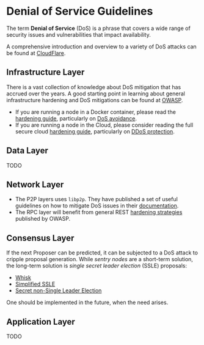 # Denial of Service Guidelines

The term **Denial of Service** (DoS) is a phrase that covers a wide range of security issues and vulnerabilities that impact availability.

A comprehensive introduction and overview to a variety of DoS attacks can be found at [CloudFlare](https://www.cloudflare.com/learning/ddos/glossary/denial-of-service/).

## Infrastructure Layer

There is a vast collection of knowledge about DoS mitigation that has accrued over the years.
A good starting point in learning about general infrastructure hardening and DoS mitigations can be found at [OWASP](https://cheatsheetseries.owasp.org/cheatsheets/Denial_of_Service_Cheat_Sheet.html).

- If you are running a node in a Docker container, please read the [hardening guide](https://cheatsheetseries.owasp.org/cheatsheets/Docker_Security_Cheat_Sheet.html), particularly on [DoS avoidance](https://cheatsheetseries.owasp.org/cheatsheets/Docker_Security_Cheat_Sheet.html#rule-7-limit-resources-memory-cpu-file-descriptors-processes-restarts).
- If you are running a node in the Cloud, please consider reading the full secure cloud [hardening guide](https://cheatsheetseries.owasp.org/cheatsheets/Secure_Cloud_Architecture_Cheat_Sheet.html), particularly on [DDoS protection](https://cheatsheetseries.owasp.org/cheatsheets/Secure_Cloud_Architecture_Cheat_Sheet.html#ddos-protection).

## Data Layer

TODO

## Network Layer

- The P2P layers uses `libp2p`.
They have published a set of useful guidelines on how to mitigate DoS issues in their [documentation](https://docs.libp2p.io/concepts/security/dos-mitigation/).
- The RPC layer will benefit from general REST [hardening strategies](https://cheatsheetseries.owasp.org/cheatsheets/REST_Security_Cheat_Sheet.html) published by OWASP.

## Consensus Layer

If the next Proposer can be predicted, it can be subjected to a DoS attack to cripple proposal generation. While *sentry nodes* are a short-term solution, the long-term solution is *single secret leader election* (SSLE) proposals:

- [Whisk](https://ethresear.ch/t/whisk-a-practical-shuffle-based-ssle-protocol-for-ethereum/11763)
- [Simplified SSLE](https://ethresear.ch/t/simplified-ssle/12315)
- [Secret non-Single Leader Election](https://ethresear.ch/t/secret-non-single-leader-election/11789)

One should be implemented in the future, when the need arises.

## Application Layer

TODO